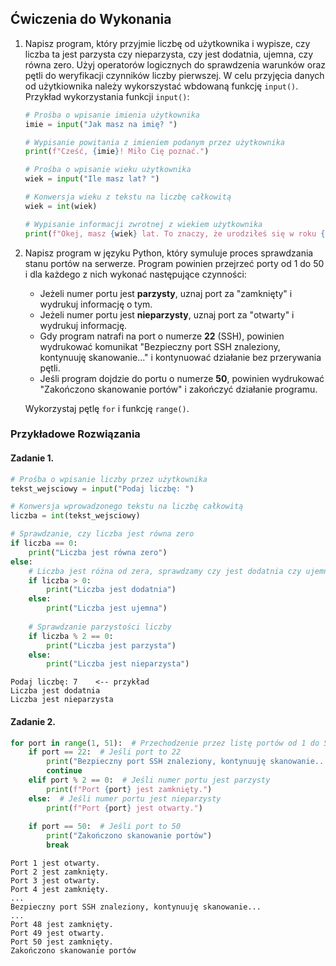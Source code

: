## Ćwiczenia do Wykonania

1. Napisz program, który przyjmie liczbę od użytkownika i wypisze, czy liczba ta jest parzysta czy nieparzysta, czy jest dodatnia, ujemna, czy równa zero. Użyj operatorów logicznych do sprawdzenia warunków oraz pętli do weryfikacji czynników liczby pierwszej. W celu przyjęcia danych od użytkiownika należy wykorszystać wbdowaną funkcję `input()`. Przykład wykorzystania funkcji `input()`:
    ```python
    # Prośba o wpisanie imienia użytkownika
    imie = input("Jak masz na imię? ")

    # Wypisanie powitania z imieniem podanym przez użytkownika
    print(f"Cześć, {imie}! Miło Cię poznać.")

    # Prośba o wpisanie wieku użytkownika
    wiek = input("Ile masz lat? ")

    # Konwersja wieku z tekstu na liczbę całkowitą
    wiek = int(wiek)

    # Wypisanie informacji zwrotnej z wiekiem użytkownika
    print(f"Okej, masz {wiek} lat. To znaczy, że urodziłeś się w roku {2023 - wiek}.")
    ```

2. Napisz program w języku Python, który symuluje proces sprawdzania stanu portów na serwerze. Program powinien przejrzeć porty od 1 do 50 i dla każdego z nich wykonać następujące czynności:
    - Jeżeli numer portu jest **parzysty**, uznaj port za "zamknięty" i wydrukuj informację o tym.
    - Jeżeli numer portu jest **nieparzysty**, uznaj port za "otwarty" i wydrukuj informację.
    - Gdy program natrafi na port o numerze **22** (SSH), powinien wydrukować komunikat "Bezpieczny port SSH znaleziony, kontynuuję skanowanie..." i kontynuować działanie bez przerywania pętli.
    - Jeśli program dojdzie do portu o numerze **50**, powinien wydrukować "Zakończono skanowanie portów" i zakończyć działanie programu.

    Wykorzystaj pętlę `for` i funkcję `range()`.

### Przykładowe Rozwiązania

#### Zadanie 1.

```python
# Prośba o wpisanie liczby przez użytkownika
tekst_wejsciowy = input("Podaj liczbę: ")

# Konwersja wprowadzonego tekstu na liczbę całkowitą
liczba = int(tekst_wejsciowy)

# Sprawdzanie, czy liczba jest równa zero
if liczba == 0:
    print("Liczba jest równa zero")
else:
    # Liczba jest różna od zera, sprawdzamy czy jest dodatnia czy ujemna
    if liczba > 0:
        print("Liczba jest dodatnia")
    else:
        print("Liczba jest ujemna")
    
    # Sprawdzanie parzystości liczby
    if liczba % 2 == 0:
        print("Liczba jest parzysta")
    else:
        print("Liczba jest nieparzysta")

```

```
Podaj liczbę: 7    <-- przykład
Liczba jest dodatnia
Liczba jest nieparzysta
```

#### Zadanie 2.

```python
for port in range(1, 51):  # Przechodzenie przez listę portów od 1 do 50
    if port == 22:  # Jeśli port to 22
        print("Bezpieczny port SSH znaleziony, kontynuuję skanowanie...")
        continue
    elif port % 2 == 0:  # Jeśli numer portu jest parzysty
        print(f"Port {port} jest zamknięty.")
    else:  # Jeśli numer portu jest nieparzysty
        print(f"Port {port} jest otwarty.")
    
    if port == 50:  # Jeśli port to 50
        print("Zakończono skanowanie portów")
        break

```

```
Port 1 jest otwarty.
Port 2 jest zamknięty.
Port 3 jest otwarty.
Port 4 jest zamknięty.
...
Bezpieczny port SSH znaleziony, kontynuuję skanowanie...
...
Port 48 jest zamknięty.
Port 49 jest otwarty.
Port 50 jest zamknięty.
Zakończono skanowanie portów
```

